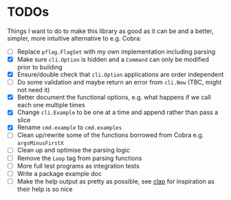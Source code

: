 # TODOs

Things I want to do to make this library as good as it can be and a better, simpler, more intuitive alternative to e.g. Cobra:

- [ ] Replace `pflag.FlagSet` with my own implementation including parsing
- [x] Make sure `cli.Option` is hidden and a `Command` can only be modified prior to building
- [x] Ensure/double check that `cli.Option` applications are order independent
- [ ] Do some validation and maybe return an error from `cli.New` (TBC, might not need it)
- [x] Better document the functional options, e.g. what happens if we call each one multiple times
- [x] Change `cli.Example` to be one at a time and append rather than pass a slice
- [x] Rename `cmd.example` to `cmd.examples`
- [ ] Clean up/rewrite some of the functions borrowed from Cobra e.g. `argsMinusFirstX`
- [ ] Clean up and optimise the parsing logic
- [ ] Remove the `Loop` tag from parsing functions
- [ ] More full test programs as integration tests
- [ ] Write a package example doc
- [ ] Make the help output as pretty as possible, see [clap] for inspiration as their help is so nice

[clap]: https://github.com/clap-rs/clap

